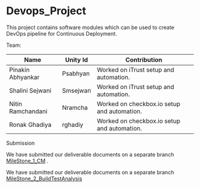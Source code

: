 # Devops_Project

This project contains software modules which can be used to create DevOps pipeline for Continuous Deployment.

Team:

| Name              | Unity Id |   Contribution                                |
|-------------------|----------|-----------------------------------------------|
| Pinakin Abhyankar | Psabhyan | Worked on iTrust setup and automation.        |
| Shalini Sejwani   | Smsejwan | Worked on iTrust setup and automation.        |
| Nitin Ramchandani | Nramcha  | Worked on checkbox.io setup and automation.   |
| Ronak Ghadiya     | rghadiy  | Worked on checkbox.io setup and automation.   |

Submission

We have submitted our deliverable documents on a separate branch  [MileStone_1_CM](https://github.ncsu.edu/smsejwan/Devops_Project/tree/Milestone_1_CM) .

We have submitted our deliverable documents on a separate branch  [MileStone_2_BuildTestAnalysis](https://github.ncsu.edu/smsejwan/Devops_Project/tree/Milestone_2_BuildTestAnalysis)
